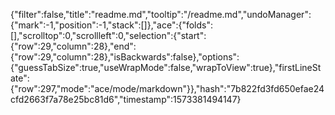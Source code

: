 {"filter":false,"title":"readme.md","tooltip":"/readme.md","undoManager":{"mark":-1,"position":-1,"stack":[]},"ace":{"folds":[],"scrolltop":0,"scrollleft":0,"selection":{"start":{"row":29,"column":28},"end":{"row":29,"column":28},"isBackwards":false},"options":{"guessTabSize":true,"useWrapMode":false,"wrapToView":true},"firstLineState":{"row":297,"mode":"ace/mode/markdown"}},"hash":"7b822fd3fd650efae24cfd2663f7a78e25bc81d6","timestamp":1573381494147}